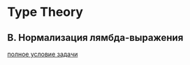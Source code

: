 # Type Theory
## B. Нормализация лямбда-выражения
[полное условие задачи](https://github.com/viktoria2506/TT-haskell/blob/master/tt2.pdf)
